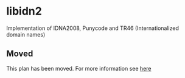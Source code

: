 # libidn2

Implementation of IDNA2008, Punycode and TR46 (Internationalized domain names)

## Moved

This plan has been moved. For more information see [here](https://github.com/habitat-sh/core-plans#additional-plans)
